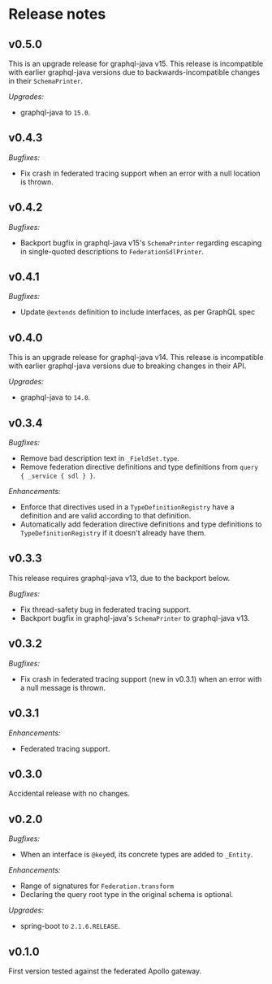 # Release notes

## v0.5.0

This is an upgrade release for graphql-java v15. This release is incompatible with earlier graphql-java versions due to backwards-incompatible changes in their `SchemaPrinter`.

*Upgrades:*
- graphql-java to `15.0`.

## v0.4.3

*Bugfixes:*
- Fix crash in federated tracing support when an error with a null location is thrown.

## v0.4.2

*Bugfixes:*
- Backport bugfix in graphql-java v15's `SchemaPrinter` regarding escaping in single-quoted descriptions to `FederationSdlPrinter`.

## v0.4.1

*Bugfixes:*
- Update `@extends` definition to include interfaces, as per GraphQL spec

## v0.4.0

This is an upgrade release for graphql-java v14. This release is incompatible with earlier graphql-java versions due to breaking changes in their API.

*Upgrades:*
- graphql-java to `14.0`.

## v0.3.4

*Bugfixes:*
- Remove bad description text in `_FieldSet.type`.
- Remove federation directive definitions and type definitions from `query { _service { sdl } }`.

*Enhancements:*
- Enforce that directives used in a `TypeDefinitionRegistry` have a definition and are valid according to that definition.
- Automatically add federation directive definitions and type definitions to `TypeDefinitionRegistry` if it doesn't already have them.

## v0.3.3

This release requires graphql-java v13, due to the backport below.

*Bugfixes:*
- Fix thread-safety bug in federated tracing support.
- Backport bugfix in graphql-java's `SchemaPrinter` to graphql-java v13.

## v0.3.2

*Bugfixes:*
- Fix crash in federated tracing support (new in v0.3.1) when an error with a null message is thrown.

## v0.3.1

*Enhancements:*
- Federated tracing support.

## v0.3.0

Accidental release with no changes.

## v0.2.0

*Bugfixes:*
- When an interface is `@key`ed, its concrete types are added to `_Entity`.

*Enhancements:*
- Range of signatures for `Federation.transform`
- Declaring the query root type in the original schema is optional.

*Upgrades:*
- spring-boot to `2.1.6.RELEASE`.

## v0.1.0

First version tested against the federated Apollo gateway.
